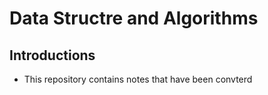 # Data Structre and Algorithms

## Introductions

- This repository contains notes that have been convterd 

